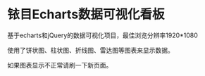 # 铱目Echarts数据可视化看板

基于echarts和jQuery的数据可视化项目，最佳浏览分辨率1920*1080

使用了饼状图、柱状图、折线图、雷达图等图表来显示数据。

如果图表显示不正常请刷一下新页面。

